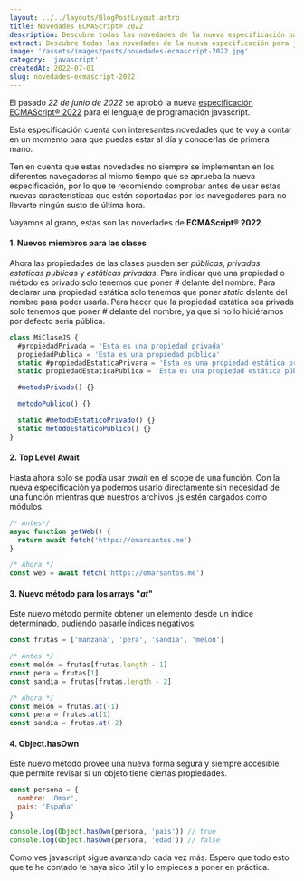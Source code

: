 ```yaml
---
layout: ../../layouts/BlogPostLayout.astro
title: Novedades ECMAScript® 2022
description: Descubre todas las novedades de la nueva especificación para javascript ECMAScript® 2022
extract: Descubre todas las novedades de la nueva especificación para javascript ECMAScript® 2022
image: '/assets/images/posts/novedades-ecmascript-2022.jpg'
category: 'javascript'
createdAt: 2022-07-01
slug: novedades-ecmascript-2022
---
```


El pasado _22 de junio de 2022_ se aprobó la nueva [especificación ECMAScript® 2022](https://www.ecma-international.org/publications-and-standards/standards/ecma-262/) para el lenguaje de programación javascript.

Esta especificación cuenta con interesantes novedades que te voy a contar en un momento para que puedas estar al día y conocerlas de primera mano.

Ten en cuenta que estas novedades no siempre se implementan en los diferentes navegadores al mismo tiempo que se aprueba la nueva especificación, por lo que te recomiendo comprobar antes de usar estas nuevas características que estén soportadas por los navegadores para no llevarte ningún susto de última hora.

Vayamos al grano, estas son las novedades de **ECMAScript® 2022**.

#### 1. Nuevos miembros para las clases

Ahora las propiedades de las clases pueden ser _públicas_, _privadas_, _estáticas publicas_ y _estáticas privadas_.
Para indicar que una propiedad o método es privado solo tenemos que poner _#_ delante del nombre.
Para declarar una propiedad estática solo tenemos que poner _static_ delante del nombre para poder usarla. Para hacer que la propiedad estática sea privada solo tenemos que poner _#_ delante del nombre, ya que si no lo hiciéramos por defecto seria pública.

```js
class MiClaseJS {
  #propiedadPrivada = 'Esta es una propiedad privada'
  propiedadPublica = 'Esta es una propiedad pública'
  static #propiedadEstaticaPrivara = 'Esta es una propiedad estática privada'
  static propiedadEstaticaPublica = 'Esta es una propiedad estática pública'

  #metodoPrivado() {}

  metodoPublico() {}

  static #metodoEstaticoPrivado() {}
  static metodoEstaticoPublico() {}
}
```

#### 2. Top Level Await

Hasta ahora solo se podía usar _await_ en el scope de una función. Con la nueva especificación ya podemos usarlo directamente sin necesidad de una función mientras que nuestros archivos .js estén cargados como módulos.

```js
/* Antes*/
async function getWeb() {
  return await fetch('https://omarsantos.me')
}

/* Ahora */
const web = await fetch('https://omarsantos.me')
```

#### 3. Nuevo método para los arrays "_at_"

Este nuevo método permite obtener un elemento desde un índice determinado, pudiendo pasarle índices negativos.

```js
const frutas = ['manzana', 'pera', 'sandia', 'melón']

/* Antes */
const melón = frutas[frutas.length - 1]
const pera = frutas[1]
const sandia = frutas[frutas.length - 2]

/* Ahora */
const melón = frutas.at(-1)
const pera = frutas.at(1)
const sandia = frutas.at(-2)
```

#### 4. Object.hasOwn

Este nuevo método provee una nueva forma segura y siempre accesible que permite revisar si un objeto tiene ciertas propiedades.

```js
const persona = {
  nombre: 'Omar',
  pais: 'España'
}

console.log(Object.hasOwn(persona, 'pais')) // true
console.log(Object.hasOwn(persona, 'edad')) // false
```

Como ves javascript sigue avanzando cada vez más. Espero que todo esto que te he contado te haya sido útil y lo empieces a poner en práctica.
